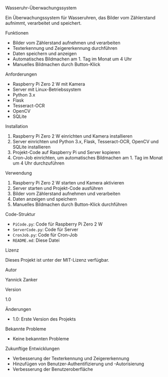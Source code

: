 Wasseruhr-Überwachungssystem

Ein Überwachungssystem für Wasseruhren, das Bilder vom Zählerstand aufnimmt, verarbeitet und speichert.


Funktionen

* Bilder vom Zählerstand aufnehmen und verarbeiten
* Texterkennung und Zeigererkennung durchführen
* Daten speichern und anzeigen
* Automatisches Bildmachen am 1. Tag im Monat um 4 Uhr
* Manuelles Bildmachen durch Button-Klick


Anforderungen

* Raspberry Pi Zero 2 W mit Kamera
* Server mit Linux-Betriebssystem
* Python 3.x
* Flask
* Tesseract-OCR
* OpenCV
* SQLite


Installation

1. Raspberry Pi Zero 2 W einrichten und Kamera installieren
2. Server einrichten und Python 3.x, Flask, Tesseract-OCR, OpenCV und SQLite installieren
3. Projekt-Code auf Raspberry Pi und Server kopieren
4. Cron-Job einrichten, um automatisches Bildmachen am 1. Tag im Monat um 4 Uhr durchzuführen


Verwendung

1. Raspberry Pi Zero 2 W starten und Kamera aktivieren
2. Server starten und Projekt-Code ausführen
3. Bilder vom Zählerstand aufnehmen und verarbeiten
4. Daten anzeigen und speichern
5. Manuelles Bildmachen durch Button-Klick durchführen


Code-Struktur

* `PiCode.py`: Code für Raspberry Pi Zero 2 W
* `ServerCode.py`: Code für Server
* `CronJob.py`: Code für Cron-Job
* `README.md`: Diese Datei


Lizenz

Dieses Projekt ist unter der MIT-Lizenz verfügbar.


Autor

Yannick Zanker


Version

1.0


Änderungen

* 1.0: Erste Version des Projekts


Bekannte Probleme

* Keine bekannten Probleme


Zukunftige Entwicklungen

* Verbesserung der Texterkennung und Zeigererkennung
* Hinzufügen von Benutzer-Authentifizierung und -Autorisierung
* Verbesserung der Benutzeroberfläche
